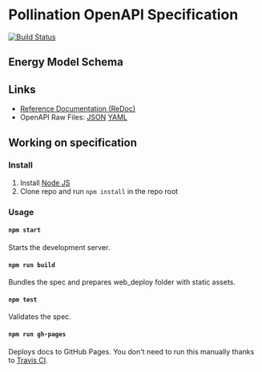 # Pollination OpenAPI Specification
[![Build Status](https://travis-ci.org/ladybug-tools-in2/energy-model-schema.svg?branch=master)](https://travis-ci.org/ladybug-tools-in2/energy-model-schema)

## Energy Model Schema

## Links

- [Reference Documentation (ReDoc)](https://ladybug-tools-in2.github.io/energy-model-schema/)
- OpenAPI Raw Files: [JSON](https://ladybug-tools-in2.github.io/energy-model-schema/openapi.json) [YAML](ladybug-tools-in2.github.io/energy-model-schema/openapi.yaml)

## Working on specification
### Install

1. Install [Node JS](https://nodejs.org/)
2. Clone repo and run `npm install` in the repo root

### Usage

#### `npm start`
Starts the development server.

#### `npm run build`
Bundles the spec and prepares web_deploy folder with static assets.

#### `npm test`
Validates the spec.

#### `npm run gh-pages`
Deploys docs to GitHub Pages. You don't need to run this manually thanks to [Travis CI](https://travis-ci.org/ladybug-tools-in2/energy-model-schema).
